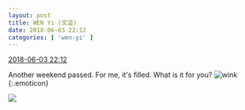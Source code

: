 ```yaml
---
layout: post
title: WEN Yi (文溢)
date: 2018-06-03 22:12
categories: [ 'wen-yi' ]
---
```


<div class="weibo-info">
  <a href="https://weibo.com/6507106244/GjHneeBjA">2018-06-03 22:12</a>
</div>

Another weekend passed. For me, it's filled. What is it for you? ![wink](https://img.t.sinajs.cn/t4/appstyle/expression/ext/normal/43/2018new_jiyan_org.png){:.emoticon}

<!-- more -->

<a href="http://wx4.sinaimg.cn/mw690/0076n9Awgy1frycisti45j30u01o0did.jpg">
  <img class="weibo-pic-preview" src="http://wx4.sinaimg.cn/orj360/0076n9Awgy1frycisti45j30u01o0did.jpg" />
</a>
